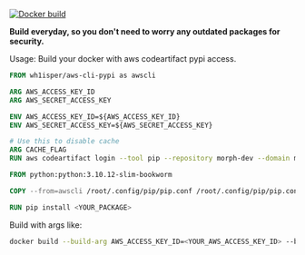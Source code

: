 [![Docker build](http://dockeri.co/image/wh1isper/aws-cli-pypi)](https://hub.docker.com/r/wh1isper/aws-cli-pypi)

**Build everyday, so you don't need to worry any outdated packages for security.**

Usage: Build your docker with aws codeartifact pypi access.

```Dockerfile
FROM wh1isper/aws-cli-pypi as awscli

ARG AWS_ACCESS_KEY_ID
ARG AWS_SECRET_ACCESS_KEY

ENV AWS_ACCESS_KEY_ID=${AWS_ACCESS_KEY_ID}
ENV AWS_SECRET_ACCESS_KEY=${AWS_SECRET_ACCESS_KEY}

# Use this to disable cache
ARG CACHE_FLAG
RUN aws codeartifact login --tool pip --repository morph-dev --domain morph --domain-owner 293550735226 --region us-west-2

FROM python:python:3.10.12-slim-bookworm

COPY --from=awscli /root/.config/pip/pip.conf /root/.config/pip/pip.conf

RUN pip install <YOUR_PACKAGE>
```

Build with args like:

```bash
docker build --build-arg AWS_ACCESS_KEY_ID=<YOUR_AWS_ACCESS_KEY_ID> --build-arg AWS_SECRET_ACCESS_KEY=<YOUR_AWS_SECRET_ACCESS_KEY> --build-arg CACHE_FLAG="$(date)" -t <YOUR_DOCKER_IMAGE> -f <YOUR_DOCKERFILE> .
```
